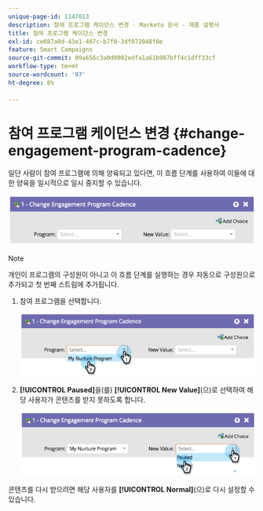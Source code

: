 ```yaml
---
unique-page-id: 1147013
description: 참여 프로그램 케이던스 변경 - Marketo 문서 - 제품 설명서
title: 참여 프로그램 케이던스 변경
exl-id: ce087a0d-43e1-467c-b7f0-3df072048f0e
feature: Smart Campaigns
source-git-commit: 09a656c3a0d0002edfa1a61b987bff4c1dff33cf
workflow-type: tm+mt
source-wordcount: '97'
ht-degree: 8%

---
```


# 참여 프로그램 케이던스 변경 {#change-engagement-program-cadence}

일단 사람이 참여 프로그램에 의해 양육되고 있다면, 이 흐름 단계를 사용하여 이들에 대한 양육을 일시적으로 일시 중지할 수 있습니다.

![](assets/change-engagement-program-cadence-1.png)

>[!NOTE]
>
>개인이 프로그램의 구성원이 아니고 이 흐름 단계를 실행하는 경우 자동으로 구성원으로 추가되고 첫 번째 스트림에 추가됩니다.

1. 참여 프로그램을 선택합니다.

   ![](assets/change-engagement-program-cadence-2.png)

1. **[!UICONTROL Paused]**&#x200B;을(를) **[!UICONTROL New Value]**(으)로 선택하여 해당 사용자가 콘텐츠를 받지 못하도록 합니다.

   ![](assets/change-engagement-program-cadence-3.png)

콘텐츠를 다시 받으려면 해당 사용자를 **[!UICONTROL Normal]**(으)로 다시 설정할 수 있습니다.
